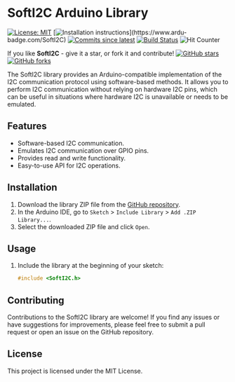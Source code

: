 # SoftI2C Arduino Library
[![License: MIT](https://img.shields.io/badge/License-MIT-green.svg)](https://opensource.org/licenses/MIT)
[![Installation instructions](https://www.ardu-badge.com/badge/SoftI2C.svg?)](https://www.ardu-badge.com/SoftI2C)
[![Commits since latest](https://img.shields.io/github/commits-since/yasir-shahzad/SoftI2C/latest)](https://github.com/yasir-shahzad/SoftI2C/commits/master)
[![Build Status](https://github.com/yasir-shahzad/SoftI2C/workflows/LibraryBuild/badge.svg)](https://github.com/yasir-shahzad/SoftI2C/actions)
![Hit Counter](https://visitor-badge.laobi.icu/badge?page_id=yasir-shahzad_SoftI2C)

If you like **SoftI2C** - give it a star, or fork it and contribute!
[![GitHub stars](https://img.shields.io/github/stars/yasir-shahzad/SoftI2C.svg?style=social&label=Star)](https://github.com/yasir-shahzad/SoftI2C/stargazers)
[![GitHub forks](https://img.shields.io/github/forks/yasir-shahzad/SoftI2C.svg?style=social&label=Fork)](https://github.com/yasir-shahzad/SoftI2C/network)

The SoftI2C library provides an Arduino-compatible implementation of the I2C communication protocol using software-based methods. It allows you to perform I2C communication without relying on hardware I2C pins, which can be useful in situations where hardware I2C is unavailable or needs to be emulated.

## Features

- Software-based I2C communication.
- Emulates I2C communication over GPIO pins.
- Provides read and write functionality.
- Easy-to-use API for I2C operations.

## Installation

1. Download the library ZIP file from the [GitHub repository](https://github.com/yasir-shahzad/SoftI2C).
2. In the Arduino IDE, go to `Sketch` > `Include Library` > `Add .ZIP Library...`.
3. Select the downloaded ZIP file and click `Open`.

## Usage

1. Include the library at the beginning of your sketch:

   ```cpp
   #include <SoftI2C.h>

   
## Contributing
Contributions to the SoftI2C library are welcome! If you find any issues or have suggestions for improvements, please feel free to submit a pull request or open an issue on the GitHub repository.

## License
This project is licensed under the MIT License.
